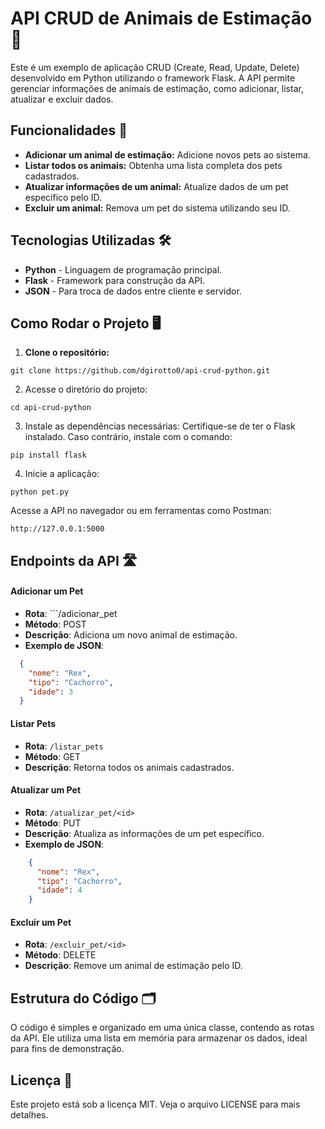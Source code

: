 # API CRUD de Animais de Estimação 🐾

Este é um exemplo de aplicação CRUD (Create, Read, Update, Delete) desenvolvido em Python utilizando o framework Flask. A API permite gerenciar informações de animais de estimação, como adicionar, listar, atualizar e excluir dados.

## Funcionalidades 🚀

- **Adicionar um animal de estimação:** Adicione novos pets ao sistema.
- **Listar todos os animais:** Obtenha uma lista completa dos pets cadastrados.
- **Atualizar informações de um animal:** Atualize dados de um pet específico pelo ID.
- **Excluir um animal:** Remova um pet do sistema utilizando seu ID.

## Tecnologias Utilizadas 🛠️

- **Python** - Linguagem de programação principal.
- **Flask** - Framework para construção da API.
- **JSON** - Para troca de dados entre cliente e servidor.

## Como Rodar o Projeto 🖥️

1. **Clone o repositório:**
  ```bash<br/>
  git clone https://github.com/dgirotto0/api-crud-python.git
  ```
2. Acesse o diretório do projeto:
  ```bash<br/>
  cd api-crud-python
  ```
3. Instale as dependências necessárias: Certifique-se de ter o Flask instalado. Caso contrário, instale com o comando:
  ```bash<br/>
  pip install flask
  ```
4. Inicie a aplicação:
  ```bash<br/>
  python pet.py
  ```
Acesse a API no navegador ou em ferramentas como Postman:
    
    http://127.0.0.1:5000

## Endpoints da API 🛣️

#### Adicionar um Pet

   - **Rota**: ```/adicionar_pet<br/>
   - **Método**: POST<br/>
   - **Descrição**: Adiciona um novo animal de estimação.<br/>
   - **Exemplo de JSON**:<br/>
  ```json
    {
      "nome": "Rex",
      "tipo": "Cachorro",
      "idade": 3
    }
  ```

#### Listar Pets

  - **Rota**: ```/listar_pets```<br/>
  - **Método**: GET<br/>
  - **Descrição**: Retorna todos os animais cadastrados.<br/>

#### Atualizar um Pet

  - **Rota**: ```/atualizar_pet/<id>```<br/>
  - **Método**: PUT<br/>
  - **Descrição**: Atualiza as informações de um pet específico.<br/>
  - **Exemplo de JSON**:<br/>
```json
    {
      "nome": "Rex",
      "tipo": "Cachorro",
      "idade": 4
    }
```
#### Excluir um Pet

  - **Rota**: ```/excluir_pet/<id>```<br/>
  - **Método**: DELETE<br/>
  - **Descrição**: Remove um animal de estimação pelo ID.

## Estrutura do Código 🗂️

O código é simples e organizado em uma única classe, contendo as rotas da API. Ele utiliza uma lista em memória para armazenar os dados, ideal para fins de demonstração.

## Licença 📜

Este projeto está sob a licença MIT. Veja o arquivo LICENSE para mais detalhes.
